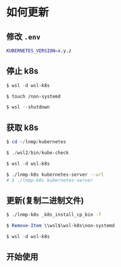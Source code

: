 # 如何更新

## 修改 `.env`

```bash
KUBERNETES_VERSION=x.y.z
```

## 停止 k8s

```powershell
$ wsl -d wsl-k8s
```

```bash
$ touch /non-systemd
```

```powershell
$ wsl --shutdown
```

## 获取 k8s

```powershell
$ cd ~/lnmp/kubernetes

$ ./wsl2/bin/kube-check

$ wsl -d wsl-k8s
```

```bash
$ ./lnmp-k8s kubernetes-server --url
# $ ./lnmp-k8s kubernetes-server
```

## 更新(复制二进制文件)

```bash
$ ./lnmp-k8s _k8s_install_cp_bin -f
```

```powershell
$ Remove-Item \\wsl$\wsl-k8s\non-systemd

$ wsl -d wsl-k8s
```

## 开始使用

